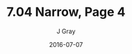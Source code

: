 ---
title: '7.04 Narrow, Page 4'
alt: 'Mysteries of the Arcana'
date: '2016-07-07'
author: 'J Gray'
artist: 'Keira'
chapter: '7 Tales of the Arcana'
filler: false
---